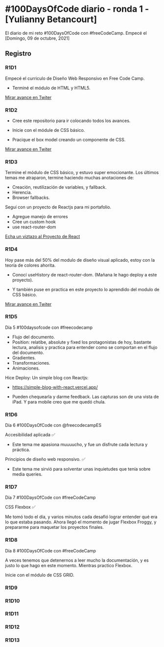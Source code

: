 # #100DaysOfCode diario - ronda 1 - [Yulianny Betancourt]

El diario de mi reto #100DaysOfCode con #freeCodeCamp. Empecé el [Domingo, 09 de octubre, 2021]

## Registro

### R1D1

Empecé el curriculo de Diseño Web Responsivo en Free Code Camp.

- Terminé el módulo de HTML y HTML5.

[Mirar avance en Twiter](https://twitter.com/yuliannydev/status/1444724379154321410?s=20)

### R1D2

- Cree este repositorio para ir colocando todos los avances.

- Inicie con el módule de CSS básico.

- Pracique el box model creando un componente de CSS.

[Mirar avance en Twiter](https://twitter.com/yuliannydev/status/1445145117606690818?s=20)

### R1D3

Termine el módulo de CSS básico, y estuvo super emocionante.
Los últimos temas me atraparon, termine haciendo muchas anotaciones de:

- Creación, reutilización de variables, y fallback.
- Herencia.
- Browser fallbacks.

Seguí con un proyecto de Reactjs para mi portafolio.

- Agregue manejo de errores
- Cree un custom hook
- use react-router-dom

[Echa un viztazo al Proyecto de React](https://github.com/yuliannydev/simple-blog-with-react)

### R1D4

Hoy pase más del 50% del modulo de diseño visual aplicado, estoy con la teoría de colores ahorita.

- Conocí useHistory de react-router-dom. (Mañana le hago deploy a este proyecto).

- Y también puse en practica en este proyecto lo aprendido del modulo de CSS básico.

[Mirar avance en Twiter](https://twitter.com/yuliannydev/status/1445927798271533060?s=20)

### R1D5

Día 5 #100daysofcode con #freecodecamp

- Flujo del documento.
- Position: relatibe, absolute y fixed los protagonistas de hoy, bastante lectura, analisis y practica para entender como se comportan en el flujo del documento.
- Gradientes.
- Transformaciones.
- Animaciones.

Hice Deploy: Un simple blog con Reactjs:

- https://simple-blog-with-react.vercel.app/

- Pueden chequearla y darme feedback. Las capturas son de una vista de iPad. Y para mobile creo que me quedó chula.

### R1D6

Día 6 #100DaysOfCode con @freecodecampES

Accesibilidad aplicada ✅

- Este tema me apasiona muuuucho, y fue un disfrute cada lectura y práctica.

Principios de diseño web responsivo. ✅

- Este tema me sirvió para solventar unas inquietudes que tenía sobre media queries.

### R1D7

Día 7 #100DaysOfCode con #freeCodeCamp

CSS Flexbox ✅

Me tomó todo el día, y varios minutos cada desafió lograr entender qué era lo que estaba pasando. Ahora llegó el momento de jugar Flexbox Froggy, y prepararme para maquetar los proyectos finales.

### R1D8

Día 8 #100DaysOfCode con #freeCodeCamp

A veces tenemos que detenernos a leer mucho la documentación, y es justo lo que hago en este momento. Mientras practico Flexbox.

Inicie con el módulo de CSS GRID.

### R1D9

### R1D10

### R1D11

### R1D12

### R1D13
